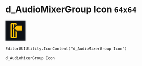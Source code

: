 # d_AudioMixerGroup Icon `64x64`
<img src="/img/d_AudioMixerGroup%20Icon.png" width=64 height=64>

``` CSharp
EditorGUIUtility.IconContent("d_AudioMixerGroup Icon")
```
```
d_AudioMixerGroup Icon
```
